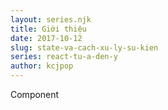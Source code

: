 ```yaml
---
layout: series.njk
title: Giới thiệu
date: 2017-10-12
slug: state-va-cach-xu-ly-su-kien
series: react-tu-a-den-y
author: kcjpop
---
```

Component
